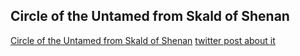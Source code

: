 
## Circle of the Untamed from Skald of Shenan
[Circle of the Untamed from Skald of Shenan](https://ko-fi.com/s/af43588f43)
[twitter post about it](https://twitter.com/SkaldofShenan/status/1570828611455619072)
